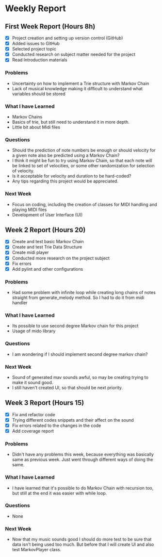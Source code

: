 # Weekly Report

## First Week Report (Hours 8h)

- [x] Project creation and setting up version control (GitHub)
- [x] Added issues to GitHub
- [x] Selected project topic
- [x] Conducted research on subject matter needed for the project
- [x] Read Introduction materials

### Problems

- Uncertainty on how to implement a Trie structure with Markov Chain
- Lack of musical knowledge making it difficult to understand what variables should be stored

### What I have Learned

- Markov Chains
- Basics of trie, but still need to understand it in more depth.
- Little bit about Midi files

### Questions

- Should the prediction of note numbers be enough or should velocity for a given note also be predicted using a Markov Chain?
- I think it might be fun to try using Markov Chain, so that each note will be linked to set of velocities, or some other randomization for selection of velocity.
- Is it acceptable for velocity and duration to be hard-coded?
- Any tips regarding this project would be appreciated.

### Next Week

- Focus on coding, including the creation of classes for MIDI handling and playing MIDI files
- Development of User Interface (UI)

## Week 2 Report (Hours 20)

- [x] Create and test basic Markov Chain
- [x] Create and test Trie Data Structure
- [x] Create midi player
- [x] Conducted more research on the project subject
- [x] Fix errors
- [x] Add pylint and other configurations

### Problems

- Had some problem with infinite loop while creating long chains of notes straight from generate_melody method.
So I had to do it from midi handler

### What I have Learned

- Its possible to use second degree Markov chain for this project
- Usage of mido library

### Questions

- I am wondering if I should implement second degree markov chain?

### Next Week

- Sound of generated mav sounds awful, so may be creating trying to make it sound good.
- I still haven't created UI, so that should be next priority.

## Week 3 Report (Hours 15)

- [x] Fix and refactor code
- [x] Trying different codes snippets and their affect on the sound
- [x] Fix errors related to the changes in the code
- [x] Add coverage report

### Problems

- Didn't have any problems this week, because everything was basically same as previous week. Just went through different ways of doing the same.

### What I have Learned

- I have learned that it's possible to do Markov Chain with recursion too, but still at the end it was easier with while loop.

### Questions

- None

### Next Week

- Now that my music sounds good I should do more test to be sure that data isn't being used too much. But before that I will create UI and also test MarkovPlayer class.
